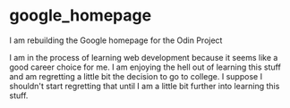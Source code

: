 # google_homepage
I am rebuilding the Google homepage for the Odin Project

I am in the process of learning web development because it seems like a good career choice for me. I am enjoying the hell out of learning this stuff and am regretting a little bit the decision to go to college. I suppose I shouldn't start regretting that until I am a little bit further into learning this stuff.
